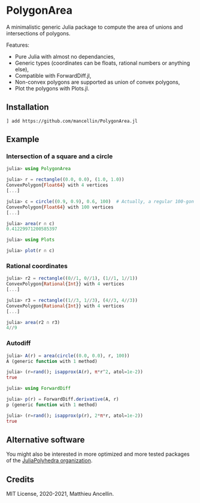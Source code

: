 # PolygonArea

A minimalistic generic Julia package to compute the area of unions and intersections of polygons.

Features:
* Pure Julia with almost no dependancies,
* Generic types (coordinates can be floats, rational numbers or anything else),
* Compatible with ForwardDiff.jl,
* Non-convex polygons are supported as union of convex polygons,
* Plot the polygons with Plots.jl.

## Installation

```
] add https://github.com/mancellin/PolygonArea.jl
```

## Example

### Intersection of a square and a circle

```julia
julia> using PolygonArea

julia> r = rectangle((0.0, 0.0), (1.0, 1.0))
ConvexPolygon{Float64} with 4 vertices
[...]

julia> c = circle((0.9, 0.9), 0.6, 100)  # Actually, a regular 100-gon
ConvexPolygon{Float64} with 100 vertices
[...]

julia> area(r ∩ c)
0.41229971200585397

julia> using Plots

julia> plot(r ∩ c)
```

### Rational coordinates

```julia
julia> r2 = rectangle((0//1, 0//1), (1//1, 1//1))
ConvexPolygon{Rational{Int}} with 4 vertices
[...]

julia> r3 = rectangle((1//3, 1//3), (4//3, 4//3))
ConvexPolygon{Rational{Int}} with 4 vertices
[...]

julia> area(r2 ∩ r3)
4//9
```

### Autodiff

```julia
julia> A(r) = area(circle((0.0, 0.0), r, 100))
A (generic function with 1 method)

julia> (r=rand(); isapprox(A(r), π*r^2, atol=1e-2))
true

julia> using ForwardDiff

julia> p(r) = ForwardDiff.derivative(A, r)
p (generic function with 1 method)

julia> (r=rand(); isapprox(p(r), 2*π*r, atol=1e-2))
true
```

## Alternative software

You might also be interested in more optimized and more tested packages of the [JuliaPolyhedra organization](https://juliapolyhedra.github.io/).

## Credits

MIT License, 2020-2021, Matthieu Ancellin.
